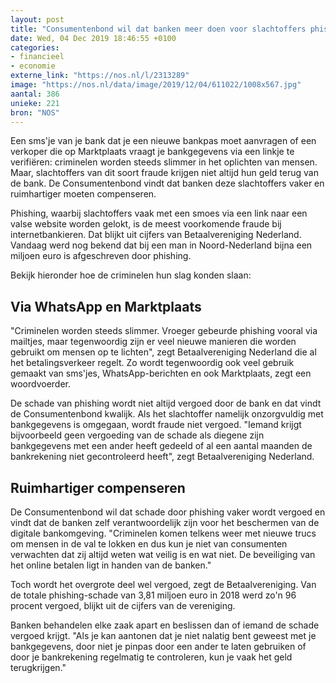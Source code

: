 ```yaml
---
layout: post
title: "Consumentenbond wil dat banken meer doen voor slachtoffers phishing"
date: Wed, 04 Dec 2019 18:46:55 +0100
categories: 
- financieel 
- economie 
externe_link: "https://nos.nl/l/2313289"
image: "https://nos.nl/data/image/2019/12/04/611022/1008x567.jpg"
aantal: 386
unieke: 221
bron: "NOS"
---
```


<p>Een sms'je van je bank dat je een nieuwe bankpas moet aanvragen of een verkoper die op Marktplaats vraagt je bankgegevens via een linkje te verifiëren: criminelen worden steeds slimmer in het oplichten van mensen. Maar, slachtoffers van dit soort fraude krijgen niet altijd hun geld terug van de bank. De Consumentenbond vindt dat banken deze slachtoffers vaker en ruimhartiger moeten compenseren.</p>
<p>Phishing, waarbij slachtoffers vaak met een smoes via een link naar een valse website worden gelokt, is de meest voorkomende fraude bij internetbankieren. Dat blijkt uit cijfers van Betaalvereniging Nederland. Vandaag werd nog bekend dat bij een man in Noord-Nederland bijna een miljoen euro is afgeschreven door phishing.</p>
<p>Bekijk hieronder hoe de criminelen hun slag konden slaan: </p>
<h2>Via WhatsApp en Marktplaats</h2>
<p>"Criminelen worden steeds slimmer. Vroeger gebeurde phishing vooral via mailtjes, maar tegenwoordig zijn er veel nieuwe manieren die worden gebruikt om mensen op te lichten", zegt Betaalvereniging Nederland die al het betalingsverkeer regelt. Zo wordt tegenwoordig ook veel gebruik gemaakt van sms'jes, WhatsApp-berichten en ook Marktplaats, zegt een woordvoerder.</p>
<p>De schade van phishing wordt niet altijd vergoed door de bank en dat vindt de Consumentenbond kwalijk. Als het slachtoffer namelijk onzorgvuldig met bankgegevens is omgegaan, wordt fraude niet vergoed. "Iemand krijgt bijvoorbeeld geen vergoeding van de schade als diegene zijn bankgegevens met een ander heeft gedeeld of al een aantal maanden de bankrekening niet gecontroleerd heeft", zegt Betaalvereniging Nederland.</p>
<h2>Ruimhartiger compenseren</h2>
<p>De Consumentenbond wil dat schade door phishing vaker wordt vergoed en vindt dat de banken zelf verantwoordelijk zijn voor het beschermen van de digitale bankomgeving. "Criminelen komen telkens weer met nieuwe trucs om mensen in de val te lokken en dus kun je niet van consumenten verwachten dat zij altijd weten wat veilig is en wat niet. De beveiliging van het online betalen ligt in handen van de banken."</p>
<p>Toch wordt het overgrote deel wel vergoed, zegt de Betaalvereniging. Van de totale phishing-schade van 3,81 miljoen euro in 2018 werd zo'n 96 procent vergoed, blijkt uit de cijfers van de vereniging.</p>
<p>Banken behandelen elke zaak apart en beslissen dan of iemand de schade vergoed krijgt. "Als je kan aantonen dat je niet nalatig bent geweest met je bankgegevens, door niet je pinpas door een ander te laten gebruiken of door je bankrekening regelmatig te controleren, kun je vaak het geld terugkrijgen."</p>
